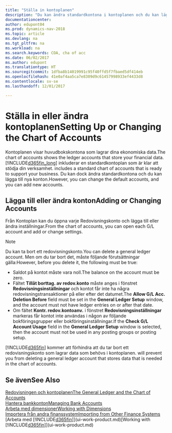 ```yaml
---
title: "Ställa in kontoplanen"
description: "Du kan ändra standardkontona i kontoplanen och du kan lägga till nya konton."
documentationcenter: 
author: edupont04
ms.prod: dynamics-nav-2018
ms.topic: article
ms.devlang: na
ms.tgt_pltfrm: na
ms.workload: na
ms.search.keywords: COA, cha of acc
ms.date: 06/02/2017
ms.author: edupont
ms.translationtype: HT
ms.sourcegitcommit: 1dfba8b14019991c95f40ffd5f7fbaed5df414eb
ms.openlocfilehash: 41e0af4aa5ca7e8309d9c61457998933ef4433d8
ms.contentlocale: sv-se
ms.lasthandoff: 12/01/2017

---
```

# <a name="setting-up-or-changing-the-chart-of-accounts"></a><span data-ttu-id="f9960-103">Ställa in eller ändra kontoplanen</span><span class="sxs-lookup"><span data-stu-id="f9960-103">Setting Up or Changing the Chart of Accounts</span></span>
<span data-ttu-id="f9960-104">Kontoplanen visar huvudbokskontona som lagrar dina ekonomiska data.</span><span class="sxs-lookup"><span data-stu-id="f9960-104">The chart of accounts shows the ledger accounts that store your financial data.</span></span> [!INCLUDE[d365fin_long](includes/d365fin_long_md.md)]<span data-ttu-id="f9960-105"> inkluderar en standardkontoplan som är klar att stödja din verksamhet.</span><span class="sxs-lookup"><span data-stu-id="f9960-105"> includes a standard chart of accounts that is ready to support your business.</span></span>
<span data-ttu-id="f9960-106">Du kan dock ändra standardkontona och du kan lägga till nya konton.</span><span class="sxs-lookup"><span data-stu-id="f9960-106">However, you can change the default accounts, and you can add new accounts.</span></span>  

## <a name="adding-or-changing-accounts"></a><span data-ttu-id="f9960-107">Lägga till eller ändra konton</span><span class="sxs-lookup"><span data-stu-id="f9960-107">Adding or Changing Accounts</span></span>
<span data-ttu-id="f9960-108">Från Kontoplan kan du öppna varje Redovisningskonto och lägga till eller ändra inställningar.</span><span class="sxs-lookup"><span data-stu-id="f9960-108">From the chart of accounts, you can open each G/L account and add or change settings.</span></span>

> [!NOTE]  
>   <span data-ttu-id="f9960-109">Du kan ta bort ett redovisningskonto.</span><span class="sxs-lookup"><span data-stu-id="f9960-109">You can delete a general ledger account.</span></span> <span data-ttu-id="f9960-110">Men om du tar bort det, måste följande förutsättningar gälla:</span><span class="sxs-lookup"><span data-stu-id="f9960-110">However, before you delete it, the following must be true:</span></span>  

* <span data-ttu-id="f9960-111">Saldot på kontot måste vara noll.</span><span class="sxs-lookup"><span data-stu-id="f9960-111">The balance on the account must be zero.</span></span>  
* <span data-ttu-id="f9960-112">Fältet **Tillåt borttag. av redov.konto** måste anges i fönstret **Redovisningsinställningar** och kontot får inte ha några redovisningstransaktioner på eller efter det datumet.</span><span class="sxs-lookup"><span data-stu-id="f9960-112">The **Allow G/L Acc. Deletion Before** field must be set in the **General Ledger Setup** window, and the account must not have ledger entries on or after that date.</span></span>  
* <span data-ttu-id="f9960-113">Om fältet **Kontr. redov.kontoanv.** i fönstret **Redovisningsinställningar** markeras får kontot inte användas i någon av följande bokföringsgrupper eller bokföringsinställningar.</span><span class="sxs-lookup"><span data-stu-id="f9960-113">If the **Check G/L Account Usage** field in the **General Ledger Setup** window is selected, then the account must not be used in any posting groups or posting setup.</span></span>  

[!INCLUDE[d365fin](includes/d365fin_md.md)]<span data-ttu-id="f9960-114"> kommer att förhindra att du tar bort ett redovisningskonto som lagrar data som behövs i kontoplanen.</span><span class="sxs-lookup"><span data-stu-id="f9960-114"> will prevent you from deleting a general ledger account that stores data that is needed in the chart of accounts.</span></span>  

## <a name="see-also"></a><span data-ttu-id="f9960-115">Se även</span><span class="sxs-lookup"><span data-stu-id="f9960-115">See Also</span></span>
[<span data-ttu-id="f9960-116">Redovisningen och kontoplanen</span><span class="sxs-lookup"><span data-stu-id="f9960-116">The General Ledger and the Chart of Accounts</span></span>](finance-general-ledger.md)  
[<span data-ttu-id="f9960-117">Hantera bankkonton</span><span class="sxs-lookup"><span data-stu-id="f9960-117">Managing Bank Accounts</span></span>](bank-manage-bank-accounts.md)  
[<span data-ttu-id="f9960-118">Arbeta med dimensioner</span><span class="sxs-lookup"><span data-stu-id="f9960-118">Working with Dimensions</span></span>](finance-dimensions.md)  
[<span data-ttu-id="f9960-119">Importera från andra finanssystem</span><span class="sxs-lookup"><span data-stu-id="f9960-119">Importing from Other Finance Systems</span></span>](upload-data.md)  
<span data-ttu-id="f9960-120">[Arbeta med [!INCLUDE[d365fin](includes/d365fin_md.md)]](ui-work-product.md)</span><span class="sxs-lookup"><span data-stu-id="f9960-120">[Working with [!INCLUDE[d365fin](includes/d365fin_md.md)]](ui-work-product.md)</span></span>  

## 

